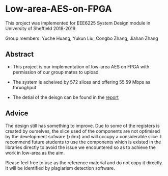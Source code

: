 # Low-area-AES-on-FPGA

This project was implemented for EEE6225 System Design module in University of Sheffield 2018-2019 

Group members: Yuche Huang, Yukun Liu, Congbo Zhang, Jiahan Zhang


## Abstract 
* This project is our implementation of low-area AES on FPGA with permission of our group mates to upload

* The system is acheived by 572 slices and offering 55.59 Mbps as thruoghput

* The detial of the deisgn can be found in the [report](https://github.com/yuchehuang/Low-area-AES-on-FPGA/blob/master/Low%20area%20implementation%20of%20AES%20on%20FPGA.pdf)

## Advice 

The design still has something to improve. Due to some of the registers is created by ourselves, the slice used of the components are not optimised by the development sofware (xilinx) and will occupy a considerable slice. I recommend future students to use the components which is existed in the libraries directly to avoid the issue we encountered so as to achieve the work in low-area as the aim.

Please feel free to use as the reference material and do not copy it directly. It will be identified by plagiarism detection software. 
